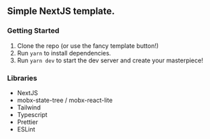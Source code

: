 ## Simple NextJS template.

### Getting Started

1. Clone the repo (or use the fancy template button!)
2. Run `yarn` to install dependencies.
3. Run `yarn dev` to start the dev server and create your masterpiece!

### Libraries

- NextJS
- mobx-state-tree / mobx-react-lite
- Tailwind
- Typescript
- Prettier
- ESLint
